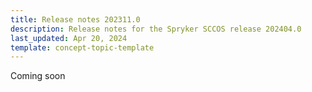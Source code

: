 ```yaml
---
title: Release notes 202311.0
description: Release notes for the Spryker SCCOS release 202404.0
last_updated: Apr 20, 2024
template: concept-topic-template
---
```


Coming soon